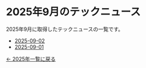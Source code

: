 # 2025年9月のテックニュース

2025年9月に取得したテックニュースの一覧です。

- [2025-09-02](2025-09-02.md)
- [2025-09-01](2025-09-01.md)

[← 2025年一覧に戻る](../index.md)
